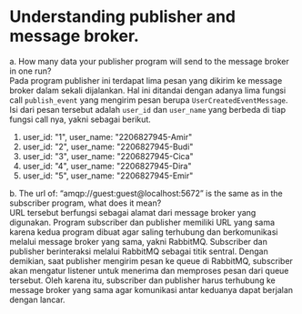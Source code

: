 # Understanding publisher and message broker.

a. How many data your publisher program will send to the message broker in one run? <br>
Pada program publisher ini terdapat lima pesan yang dikirim ke message broker dalam sekali dijalankan. Hal ini ditandai dengan adanya lima fungsi call `publish_event` yang mengirim pesan berupa `UserCreatedEventMessage`. Isi dari pesan tersebut adalah `user_id` dan `user_name` yang berbeda di tiap fungsi call nya, yakni sebagai berikut.
1. user_id: "1", user_name: "2206827945-Amir"
2. user_id: "2", user_name: "2206827945-Budi"
3. user_id: "3", user_name: "2206827945-Cica"
4. user_id: "4", user_name: "2206827945-Dira"
5. user_id: "5", user_name: "2206827945-Emir"

b. The url of: “amqp://guest:guest@localhost:5672” is the same as in the subscriber program, what does it mean? <br>
URL tersebut berfungsi sebagai alamat dari message broker yang digunakan. Program subscriber dan publisher memiliki URL yang sama karena kedua program dibuat agar saling terhubung dan berkomunikasi melalui message broker yang sama, yakni RabbitMQ. Subscriber dan publisher berinteraksi melalui RabbitMQ sebagai titik sentral. Dengan demikian, saat publisher mengirim pesan ke queue di RabbitMQ, subscriber akan mengatur listener untuk menerima dan memproses pesan dari queue tersebut. Oleh karena itu, subscriber dan publisher harus terhubung ke message broker yang sama agar komunikasi antar keduanya dapat berjalan dengan lancar.